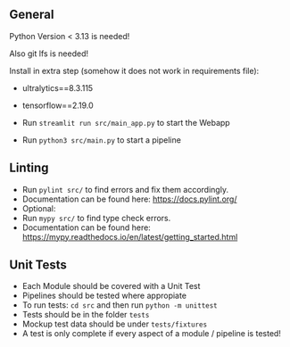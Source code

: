 ## General

Python Version < 3.13 is needed!

Also git lfs is needed!

Install in extra step (somehow it does not work in requirements file):
- ultralytics==8.3.115
- tensorflow==2.19.0

- Run `streamlit run src/main_app.py` to start the Webapp 
- Run `python3 src/main.py` to start a pipeline

## Linting

- Run `pylint src/` to find errors and fix them accordingly.
- Documentation can be found here: https://docs.pylint.org/
- Optional:
- Run `mypy src/` to find type check errors.
- Documentation can be found here: https://mypy.readthedocs.io/en/latest/getting_started.html

## Unit Tests

- Each Module should be covered with a Unit Test
- Pipelines should be tested where appropiate
- To run tests: `cd src` and then run `python -m unittest`
- Tests should be in the folder `tests`
- Mockup test data should be under `tests/fixtures`
- A test is only complete if every aspect of a module / pipeline is tested!